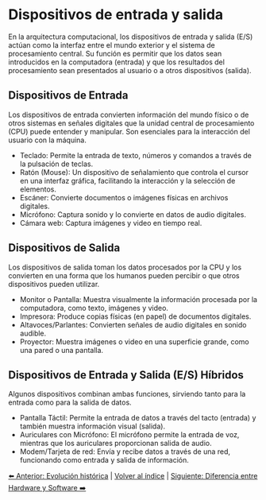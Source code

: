 # Dispositivos de entrada y salida

En la arquitectura computacional, los dispositivos de entrada y salida (E/S) actúan como la interfaz entre el mundo exterior y el sistema de procesamiento central. Su función es permitir que los datos sean introducidos en la computadora (entrada) y que los resultados del procesamiento sean presentados al usuario o a otros dispositivos (salida).

## Dispositivos de Entrada
Los dispositivos de entrada convierten información del mundo físico o de otros sistemas en señales digitales que la unidad central de procesamiento (CPU) puede entender y manipular. Son esenciales para la interacción del usuario con la máquina.

- Teclado: Permite la entrada de texto, números y comandos a través de la pulsación de teclas.
- Ratón (Mouse): Un dispositivo de señalamiento que controla el cursor en una interfaz gráfica, facilitando la interacción y la selección de elementos.
- Escáner: Convierte documentos o imágenes físicas en archivos digitales.
- Micrófono: Captura sonido y lo convierte en datos de audio digitales.
- Cámara web: Captura imágenes y video en tiempo real.

## Dispositivos de Salida
Los dispositivos de salida toman los datos procesados por la CPU y los convierten en una forma que los humanos pueden percibir o que otros dispositivos pueden utilizar.

- Monitor o Pantalla: Muestra visualmente la información procesada por la computadora, como texto, imágenes y video.
- Impresora: Produce copias físicas (en papel) de documentos digitales.
- Altavoces/Parlantes: Convierten señales de audio digitales en sonido audible.
- Proyector: Muestra imágenes o video en una superficie grande, como una pared o una pantalla.

## Dispositivos de Entrada y Salida (E/S) Híbridos
Algunos dispositivos combinan ambas funciones, sirviendo tanto para la entrada como para la salida de datos.

- Pantalla Táctil: Permite la entrada de datos a través del tacto (entrada) y también muestra información visual (salida).
- Auriculares con Micrófono: El micrófono permite la entrada de voz, mientras que los auriculares proporcionan salida de audio.
- Modem/Tarjeta de red: Envía y recibe datos a través de una red, funcionando como entrada y salida de información.

[⬅️ Anterior: Evolución histórica](EvolucionHistorica.md) | [Volver al índice](../TablaDeContenidos.md) | [Siguiente: Diferencia entre Hardware y Software ➡️](HardwareVsSoftware.md)